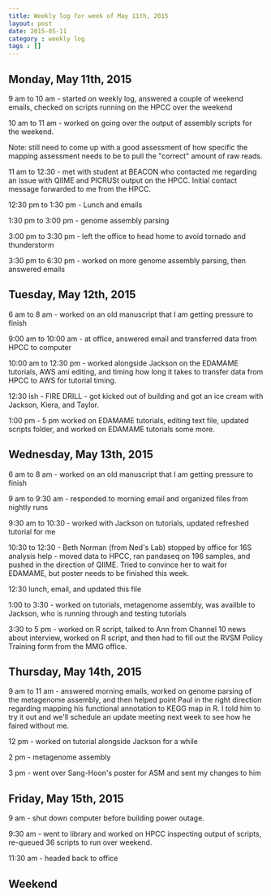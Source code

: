 ```yaml
---
title: Weekly log for week of May 11th, 2015
layout: post
date: 2015-05-11
category : weekly log
tags : []
---
```


## Monday, May 11th, 2015

9 am to 10 am - started on weekly log, answered a couple of weekend emails, checked on scripts running on the HPCC over the weekend

10 am to 11 am - worked on going over the output of assembly scripts for the weekend.  

  Note: still need to come up with a good assessment of how specific the mapping assessment needs to be to pull the "correct" amount of raw reads.

11 am to 12:30 - met with student at BEACON who contacted me regarding an issue with QIIME and PICRUSt output on the HPCC.  Initial contact message forwarded to me from the HPCC.

12:30 pm to 1:30 pm - Lunch and emails

1:30 pm to 3:00 pm - genome assembly parsing

3:00 pm to 3:30 pm - left the office to head home to avoid tornado and thunderstorm

3:30 pm to 6:30 pm - worked on more genome assembly parsing, then answered emails

## Tuesday, May 12th, 2015

6 am to 8 am - worked on an old manuscript that I am getting pressure to finish

9:00 am to 10:00 am - at office, answered email and transferred data from HPCC to computer

10:00 am to 12:30 pm - worked alongside Jackson on the EDAMAME tutorials, AWS ami editing, and timing how long it takes to transfer data from HPCC to AWS for tutorial timing.

12:30 ish - FIRE DRILL - got kicked out of building and got an ice cream with Jackson, Kiera, and Taylor.

1:00 pm - 5 pm worked on EDAMAME tutorials, editing text file, updated scripts folder, and worked on EDAMAME tutorials some more.

## Wednesday, May 13th, 2015

6 am to 8 am - worked on an old manuscript that I am getting pressure to finish

9 am to 9:30 am - responded to morning email and organized files from nightly runs

9:30 am to 10:30 - worked with Jackson on tutorials, updated refreshed tutorial for me

10:30 to 12:30 - Beth Norman (from Ned's Lab) stopped by office for 16S analysis help - moved data to HPCC, ran pandaseq on 196 samples, and pushed in the direction of QIIME.  Tried to convince her to wait for EDAMAME, but poster needs to be finished this week.

12:30 lunch, email, and updated this file

1:00 to 3:30 - worked on tutorials, metagenome assembly, was availble to Jackson, who is running through and testing tutorials

3:30 to 5 pm - worked on R script, talked to Ann from Channel 10 news about interview, worked on R script, and then had to fill out the RVSM Policy Training form from the MMG office.

## Thursday, May 14th, 2015

9 am to 11 am - answered morning emails, worked on genome parsing of the metagenome assembly, and then helped point Paul in the right direction regarding mapping his functional annotation to KEGG map in R.  I told him to try it out and we'll schedule an update meeting next week to see how he faired without me.

12 pm - worked on tutorial alongside Jackson for a while

2 pm - metagenome assembly 

3 pm - went over Sang-Hoon's poster for ASM and sent my changes to him

## Friday, May 15th, 2015

9 am - shut down computer before building power outage.

9:30 am - went to library and worked on HPCC inspecting output of scripts, re-queued 36 scripts to run over weekend.

11:30 am - headed back to office 

## Weekend
